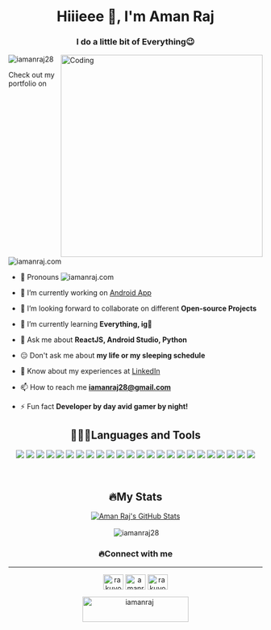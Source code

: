 <h1 align="center">Hiiieee 👋, I'm Aman Raj</h1>
<h3 align="center">I do a little bit of Everything😉</h3>

<img align="right" alt="Coding" width="400" src="https://iamanraj.com/wp-content/uploads/2022/12/animation_500_lbcz6l9y.gif">

<p align="left"> <img src="https://komarev.com/ghpvc/?username=iamanraj28&label=Profile%20views&color=0e75b6&style=flat" alt="iamanraj28" /> </p>

Check out my portfolio on <img src="https://img.shields.io/badge/iamanraj.com-portfolio-blue" alt="iamanraj.com" />

- 👩 Pronouns <img src="https://img.shields.io/badge/he-him-blue" alt="iamanraj.com" />

- 🔭 I’m currently working on [Android App](https://github.com/iamanraj28/VMSB_UTU)

- 👯 I’m looking forward to collaborate on different **Open-source Projects**

- 🌱 I’m currently learning **Everything, ig👀**

- 💬 Ask me about **ReactJS, Android Studio, Python**

- 😑 Don't ask me about **my life or my sleeping schedule**

- 📄 Know about my experiences at [LinkedIn](https://www.linkedin.com/in/amanraj28)

- 📫 How to reach me **iamanraj28@gmail.com**

- ⚡ Fun fact **Developer by day avid gamer by night!**

<h2 align="center">👨🏼‍💻Languages and Tools</h2>

<p align="center">
  <img src="https://img.shields.io/badge/Android%20Studio-3DDC84.svg?style=for-the-badge&logo=android-studio&logoColor=white" />
  <img src="https://img.shields.io/badge/figma-%23F24E1E.svg?style=for-the-badge&logo=figma&logoColor=white" />
  <img src="https://img.shields.io/badge/Flutter-%2302569B.svg?style=for-the-badge&logo=Flutter&logoColor=white" />
  <img src="https://img.shields.io/badge/node.js-6DA55F?style=for-the-badge&logo=node.js&logoColor=white" />
  <img src="https://img.shields.io/badge/react_native-%2320232a.svg?style=for-the-badge&logo=react&logoColor=%2361DAFB" />
  <img src="https://img.shields.io/badge/threejs-black?style=for-the-badge&logo=three.js&logoColor=white" />
  <img src="https://img.shields.io/badge/firebase-%23039BE5.svg?style=for-the-badge&logo=firebase" />
  <img src="https://img.shields.io/badge/netlify-%23000000.svg?style=for-the-badge&logo=netlify&logoColor=#00C7B7" />
  <img src="https://img.shields.io/badge/Canva-%2300C4CC.svg?style=for-the-badge&logo=Canva&logoColor=white" />
  <img src="https://img.shields.io/badge/Visual%20Studio%20Code-0078d7.svg?style=for-the-badge&logo=visual-studio-code&logoColor=white" />
  <img src="https://img.shields.io/badge/c++-%2300599C.svg?style=for-the-badge&logo=c%2B%2B&logoColor=white" />
  <img src="https://img.shields.io/badge/css3-%231572B6.svg?style=for-the-badge&logo=css3&logoColor=white" />
  <img src="https://img.shields.io/badge/html5-%23E34F26.svg?style=for-the-badge&logo=html5&logoColor=white" />
  <img src="https://img.shields.io/badge/javascript-%23323330.svg?style=for-the-badge&logo=javascript&logoColor=%23F7DF1E" />
  <img src="https://img.shields.io/badge/java-%23ED8B00.svg?style=for-the-badge&logo=java&logoColor=white" />
  <img src="https://img.shields.io/badge/python-3670A0?style=for-the-badge&logo=python&logoColor=ffdd54" />
  <img src="https://img.shields.io/badge/numpy-%23013243.svg?style=for-the-badge&logo=numpy&logoColor=white" />
  <img src="https://img.shields.io/badge/git-%23F05033.svg?style=for-the-badge&logo=git&logoColor=white" />
  <img src="https://img.shields.io/badge/github-%23121011.svg?style=for-the-badge&logo=github&logoColor=white" />
  <img src="https://img.shields.io/badge/Firebase-039BE5?style=for-the-badge&logo=Firebase&logoColor=white" />
  <img src="https://img.shields.io/badge/MongoDB-%234ea94b.svg?style=for-the-badge&logo=mongodb&logoColor=white" />
  <img src="https://img.shields.io/badge/mysql-%2300f.svg?style=for-the-badge&logo=mysql&logoColor=white" />
  <img src="https://img.shields.io/badge/adobe%20illustrator-%23FF9A00.svg?style=for-the-badge&logo=adobe%20illustrator&logoColor=white" />
  <img src="https://img.shields.io/badge/adobe%20photoshop-%2331A8FF.svg?style=for-the-badge&logo=adobe%20photoshop&logoColor=white" />
</p>
<br>
<h2 align="center">🔥My Stats</h2>

<div align="center">

[![Aman Raj's GitHub Stats](https://streak-stats.demolab.com?user=iamanraj28&theme=nightowl)](https://git.io/streak-stats)
  
<p>&nbsp;<img align="center" src="https://github-readme-stats.vercel.app/api?username=iamanraj28&show_icons=true&theme=radical" alt="iamanraj28" /></p>

</div>

<h3 align="center">🔥Connect with me</h3>

***

<p align="center">
<a href="https://twitter.com/rakuyou__" target="blank"><img align="center" src="https://raw.githubusercontent.com/rahuldkjain/github-profile-readme-generator/master/src/images/icons/Social/twitter.svg" alt="rakuyou__" height="30" width="40" /></a>
<a href="https://linkedin.com/in/amanraj28" target="blank"><img align="center" src="https://raw.githubusercontent.com/rahuldkjain/github-profile-readme-generator/master/src/images/icons/Social/linked-in-alt.svg" alt="amanraj28" height="30" width="40" /></a>
<a href="https://instagram.com/rakuyou__" target="blank"><img align="center" src="https://raw.githubusercontent.com/rahuldkjain/github-profile-readme-generator/master/src/images/icons/Social/instagram.svg" alt="rakuyou__" height="30" width="40" /></a>
</p>

<p align="center"><a href="https://www.buymeacoffee.com/iamanraj"> <img align="center" src="https://cdn.buymeacoffee.com/buttons/v2/default-yellow.png" height="50" width="210" alt="iamanraj" /></a></p><br><br>
